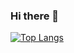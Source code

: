 ### Hi there 👋

[![Top Langs](https://github-readme-stats.vercel.app/api/top-langs/?username=MuhammadReda&hide=css&theme=dark&layout=full&langs_count=10)](https://github.com/MuhammadReda)

<!--
**MuhammadReda/MuhammadReda** is a ✨ _special_ ✨ repository because its `README.md` (this file) appears on your GitHub profile.

Here are some ideas to get you started:

- 🔭 I’m currently working on ...
- 🌱 I’m currently learning ...
- 👯 I’m looking to collaborate on ...
- 🤔 I’m looking for help with ...
- 💬 Ask me about ...
- 📫 How to reach me: ...
- 😄 Pronouns: ...
- ⚡ Fun fact: ...
-->
